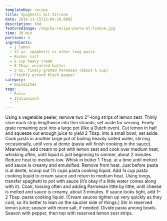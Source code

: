 ```yaml
---
templateKey: recipe
title: Spaghetti mit Zitrone
date: 2019-11-15T15:04:10.000Z
description: tbd
featuredImage: /img/ba-recipe-pasta-al-limone.jpg
time: 30 min
portions: 4
ingredients:
  - 1 lemon
  - 12 oz. spaghetti or other long pasta
  - Kosher salt
  - ¾ cup heavy cream
  - 6 Tbsp. unsalted butter
  - 3 oz. finely grated Parmesan (about ¾ cup)
  - Freshly ground black pepper
category:
  - maindishes
tags:
  - Pasta
  - Italienisch
  - ''
---
```


Using a vegetable peeler, remove two 2"-long strips of lemon zest. Thinly slice each strip lengthwise into thin strands; set aside for serving. Finely grate remaining zest into a large pot (like a Dutch oven). Cut lemon in half and squeeze out enough juice to yield 2 Tbsp. into a small bowl; set aside. Cook pasta in another large pot of boiling heavily salted water, stirring occasionally, until very al dente (pasta will finish cooking in the sauce). Meanwhile, add cream to pot with lemon zest and cook over medium heat, whisking often, until liquid is just beginning to simmer, about 2 minutes. Reduce heat to medium-low. Whisk in butter 1 Tbsp. at a time until melted and sauce is creamy and emulsified. Remove from heat. Just before pasta is al dente, scoop out 1½ cups pasta cooking liquid. Add ¾ cup pasta cooking liquid to cream sauce and return to medium heat. Using tongs, transfer spaghetti to pot with sauce (it’s okay if a little water comes along with it). Cook, tossing often and adding Parmesan little by little, until cheese is melted and sauce is creamy, about 3 minutes. If sauce looks tight, add 1–2 Tbsp. pasta cooking liquid. (Cream sauces tighten up very quickly as they cool, so it’s better to lean on the saucier side of things.) Stir in reserved lemon juice; season with more salt, if needed. Divide pasta among bowls. Season with pepper, then top with reserved lemon zest strips.
